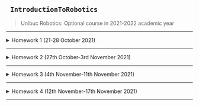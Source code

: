 ## ``` IntroductionToRobotics```
> Unibuc Robotics: Optional course in 2021-2022 academic year

---

<details>
  
  <summary> Homework 1 (21-28 October 2021) </summary>
  
 #### RGB led and Potentiometers
+ **Technical Task**: Use a separate potentiometer in controlling each of the color of the RGB led (Red, Green and Blue). The control must be done
with digital electronics (aka you must read the value of the potentiometer with Arduino, and write a mapped value to each of the pins connected
to the led.
  
|**Components**:|1 RBG led| 3 potentiometers| resistors|and wires (per logic)|
|---|---|---|---|---|  
  
|**Video showcase on youtube**|[link](https://youtu.be/mwl70TvYc9E)|
|---|---|
  
+ Picture of scene: ![image](https://user-images.githubusercontent.com/19687103/138956180-c529a7b8-f9c2-4b3b-b2d1-6f69311dc443.png)

  
</details>

---








<details>
  
  <summary> Homework 2 (27th October-3rd November 2021) </summary>
  
 #### Crosswalk simulator: traffic lights for people and cars
+ **Technical Task**:Building the traffic lights for a crosswalk. You will use 2 LEDs to represent the traffic lights for people (red and green)
and 3 LEDs to represent the traffic lights for cars (red, yellow and green). See the states it needs to go through. If anything is not clear, ask. Also, see the uploaded video (the intervals are different, but the states flow is the same). It’s a traffic lights system for people and cars - don’t overthink it.
  
|**Components**:|5 LEDs|1 button|1 buzzer|resistors|and wires (per logic)|
|---|---|---|---|---|---|
  
|**Video showcase on youtube**|[link](https://youtu.be/X81VE7nk7eY)|
|---|---|
  
+ Picture of scene: ![image](https://user-images.githubusercontent.com/19687103/140197526-f179777f-70d4-47e8-b831-541e97e5a1f0.jpeg)

  
  </details>

---
  
  
  
  
  
  
  
  
  
  
  
  
  
  
  
<details>
  
  <summary> Homework 3 (4th November-11th November 2021) </summary>
  
 #### EMF detector
+ **Technical Task**:Basically, we’re building the ghost detector (aka an EMF - electromagneticfield  -  detector).   It’s  super  easy  to  build,  and  you  will  have  to  look  on  the internet how to do it.  Basic requirements: should detect EMF (check body and near outlets.  DO NOT IN-SERT INTO OUTLET - AKA NU-L BAGATI IN PRIZA). It should printthe value on the 7-segment display (or light the led bar)andshould makea sound based on the intensity
  
|**Components**:|1 buzzer|7 segment display|resistors|and wires (per logic)|
|---|---|---|---|---|
  
|**Video showcase on youtube**|[link](https://youtu.be/enK99NGr34s)|
|---|---|
  
+ Picture of scene:![image](https://user-images.githubusercontent.com/19687103/141162684-2a2d8c09-857f-4b2a-b286-bbaf602f6cc8.png)


  </details>

---
  
  
  
  
<details>
  
  <summary> Homework 4 (12th November-17th November 2021) </summary>
  
 #### 4 digit 7-segment display, shift register and a joystick  
+ **Technical Task**:The current homework involves using a joystick in setting the values on each digit of a 4-digit 7-segment display connected to a shift register 74hc595. For maximum grade, you must use interrupts, and for bonus you can save the last value in eeprom.
  
|**Components**:|joystick|4 digit 7-segment display|74hc595 shift register|resistors|and wires (per logic)|
|---|---|---|---|---|---|
  
|**Video showcase on youtube**|[link](https://youtu.be/Z_ZtWs0LHWk)|
|---|---|
  
+ Picture of scene: ![WhatsApp Image 2021-11-17 at 11 21 59 PM](https://user-images.githubusercontent.com/19687103/142285960-82c99e21-5e9f-4ac1-909d-a858a21d74d7.jpeg)



  </details>

---
